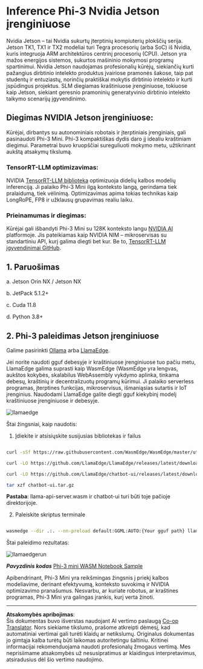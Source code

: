 <!--
CO_OP_TRANSLATOR_METADATA:
{
  "original_hash": "be4101a30d98e95a71d42c276e8bcd37",
  "translation_date": "2025-09-12T14:53:56+00:00",
  "source_file": "md/01.Introduction/03/Jetson_Inference.md",
  "language_code": "lt"
}
-->
# **Inference Phi-3 Nvidia Jetson įrenginiuose**

Nvidia Jetson – tai Nvidia sukurtų įterptinių kompiuterių plokščių serija. Jetson TK1, TX1 ir TX2 modeliai turi Tegra procesorių (arba SoC) iš Nvidia, kuris integruoja ARM architektūros centrinį procesorių (CPU). Jetson yra mažos energijos sistemos, sukurtos mašininio mokymosi programų spartinimui. Nvidia Jetson naudojamas profesionalių kūrėjų, siekiančių kurti pažangius dirbtinio intelekto produktus įvairiose pramonės šakose, taip pat studentų ir entuziastų, norinčių praktiškai mokytis dirbtinio intelekto ir kurti įspūdingus projektus. SLM diegiamas kraštiniuose įrenginiuose, tokiuose kaip Jetson, siekiant geresnio pramoninių generatyvinio dirbtinio intelekto taikymo scenarijų įgyvendinimo.

## Diegimas NVIDIA Jetson įrenginiuose:
Kūrėjai, dirbantys su autonominiais robotais ir įterptiniais įrenginiais, gali pasinaudoti Phi-3 Mini. Phi-3 kompaktiškas dydis daro jį idealiu kraštiniam diegimui. Parametrai buvo kruopščiai sureguliuoti mokymo metu, užtikrinant aukštą atsakymų tikslumą.

### TensorRT-LLM optimizavimas:
NVIDIA [TensorRT-LLM biblioteka](https://github.com/NVIDIA/TensorRT-LLM?WT.mc_id=aiml-138114-kinfeylo) optimizuoja didelių kalbos modelių inferenciją. Ji palaiko Phi-3 Mini ilgą konteksto langą, gerindama tiek pralaidumą, tiek vėlinimą. Optimizavimas apima tokias technikas kaip LongRoPE, FP8 ir užklausų grupavimas realiu laiku.

### Prieinamumas ir diegimas:
Kūrėjai gali išbandyti Phi-3 Mini su 128K konteksto langu [NVIDIA AI](https://www.nvidia.com/en-us/ai-data-science/generative-ai/) platformoje. Jis pateikiamas kaip NVIDIA NIM – mikroservisas su standartiniu API, kurį galima diegti bet kur. Be to, [TensorRT-LLM įgyvendinimai GitHub](https://github.com/NVIDIA/TensorRT-LLM).

## **1. Paruošimas**

a. Jetson Orin NX / Jetson NX

b. JetPack 5.1.2+
   
c. Cuda 11.8
   
d. Python 3.8+

## **2. Phi-3 paleidimas Jetson įrenginiuose**

Galime pasirinkti [Ollama](https://ollama.com) arba [LlamaEdge](https://llamaedge.com).

Jei norite naudoti gguf debesyje ir kraštiniuose įrenginiuose tuo pačiu metu, LlamaEdge galima suprasti kaip WasmEdge (WasmEdge yra lengvas, aukštos kokybės, skalabilus WebAssembly vykdymo aplinka, tinkama debesų, kraštinių ir decentralizuotų programų kūrimui. Ji palaiko serverless programas, įterptines funkcijas, mikroservisus, išmaniąsias sutartis ir IoT įrenginius. Naudodami LlamaEdge galite diegti gguf kiekybinį modelį kraštiniuose įrenginiuose ir debesyje.

![llamaedge](../../../../../imgs/01/03/Jetson/llamaedge.jpg)

Štai žingsniai, kaip naudotis:

1. Įdiekite ir atsisiųskite susijusias bibliotekas ir failus

```bash

curl -sSf https://raw.githubusercontent.com/WasmEdge/WasmEdge/master/utils/install.sh | bash -s -- --plugin wasi_nn-ggml

curl -LO https://github.com/LlamaEdge/LlamaEdge/releases/latest/download/llama-api-server.wasm

curl -LO https://github.com/LlamaEdge/chatbot-ui/releases/latest/download/chatbot-ui.tar.gz

tar xzf chatbot-ui.tar.gz

```

**Pastaba**: llama-api-server.wasm ir chatbot-ui turi būti toje pačioje direktorijoje.

2. Paleiskite skriptus terminale

```bash

wasmedge --dir .:. --nn-preload default:GGML:AUTO:{Your gguf path} llama-api-server.wasm -p phi-3-chat

```

Štai paleidimo rezultatas:

![llamaedgerun](../../../../../imgs/01/03/Jetson/llamaedgerun.png)

***Pavyzdinis kodas*** [Phi-3 mini WASM Notebook Sample](https://github.com/Azure-Samples/Phi-3MiniSamples/tree/main/wasm)

Apibendrinant, Phi-3 Mini yra reikšmingas žingsnis į priekį kalbos modeliavime, derinant efektyvumą, konteksto suvokimą ir NVIDIA optimizavimo pranašumus. Nesvarbu, ar kuriate robotus, ar kraštines programas, Phi-3 Mini yra galingas įrankis, kurį verta žinoti.

---

**Atsakomybės apribojimas**:  
Šis dokumentas buvo išverstas naudojant AI vertimo paslaugą [Co-op Translator](https://github.com/Azure/co-op-translator). Nors siekiame tikslumo, prašome atkreipti dėmesį, kad automatiniai vertimai gali turėti klaidų ar netikslumų. Originalus dokumentas jo gimtąja kalba turėtų būti laikomas autoritetingu šaltiniu. Kritinei informacijai rekomenduojama naudoti profesionalų žmogaus vertimą. Mes neprisiimame atsakomybės už nesusipratimus ar klaidingus interpretavimus, atsiradusius dėl šio vertimo naudojimo.